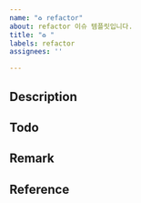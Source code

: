 ```yaml
---
name: "♻️ refactor"
about: refactor 이슈 템플릿입니다.
title: "♻️ "
labels: refactor
assignees: ''

---
```


## Description

## Todo

## Remark

## Reference

